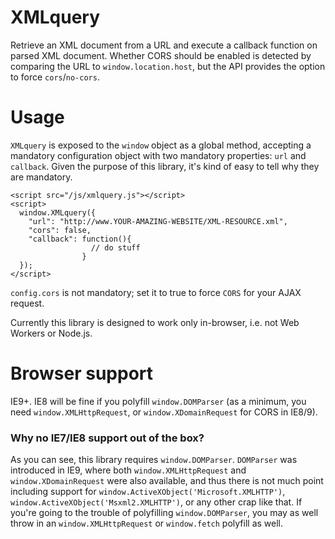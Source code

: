 # XMLquery
Retrieve an XML document from a URL and execute a callback function on parsed XML document. 
Whether CORS should be enabled is detected by comparing the URL to `window.location.host`, but the API provides the option to force `cors`/`no-cors`.

# Usage
`XMLquery` is exposed to the `window` object as a global method, accepting a mandatory configuration object with two mandatory properties: `url` and `callback`. Given the purpose of this library, it's kind of easy to tell why they are mandatory.

    <script src="/js/xmlquery.js"></script>
    <script>
      window.XMLquery({
        "url": "http://www.YOUR-AMAZING-WEBSITE/XML-RESOURCE.xml",
        "cors": false,
        "callback": function(){
                      // do stuff
                    }
      });
    </script>

`config.cors` is not mandatory; set it to true to force `CORS` for your AJAX request.

Currently this library is designed to work only in-browser, i.e. not Web Workers or Node.js.

# Browser support
IE9+. IE8 will be fine if you polyfill `window.DOMParser` (as a minimum, you need `window.XMLHttpRequest`, or `window.XDomainRequest` for CORS in IE8/9).

### Why no IE7/IE8 support out of the box?
As you can see, this library requires `window.DOMParser`. `DOMParser` was introduced in IE9, where both `window.XMLHttpRequest` and `window.XDomainRequest` were also available, and thus there is not much point including support for `window.ActiveXObject('Microsoft.XMLHTTP')`, `window.ActiveXObject('Msxml2.XMLHTTP')`, or any other crap like that. If you're going to the trouble of polyfilling `window.DOMParser`, you may as well throw in an `window.XMLHttpRequest` or `window.fetch` polyfill as well.
